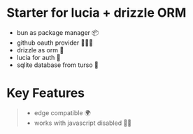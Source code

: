 # Starter for lucia + drizzle ORM

- bun as package manager 📦
- github oauth provider 👮🏻‍♂️
- drizzle as orm 🔗
- lucia for auth 🔐
- sqlite database from turso 🌊

# Key Features

> - edge compatible 🌍
> - works with javascript disabled 💪🏻
